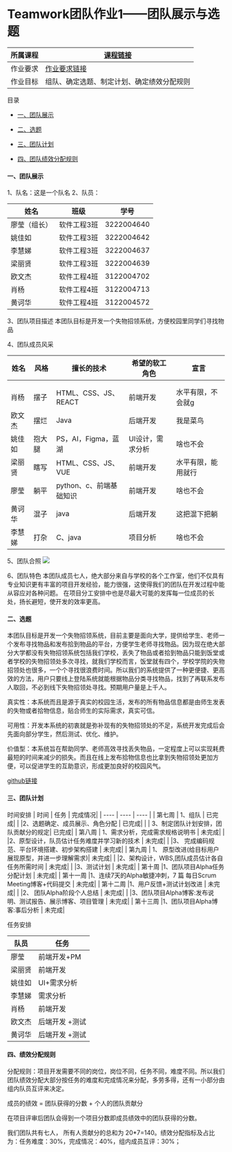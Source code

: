 # Teamwork团队作业1——团队展示与选题
|   所属课程   |<a href= "https://edu.cnblogs.com/campus/gdgy/SoftwareEngineering2024/">课程链接</a>   |      
| ---- | ---- | 
|  作业要求    |  <a href=" https://edu.cnblogs.com/campus/gdgy/SoftwareEngineering2024/homework/13138  ">作业要求链接</a>  |   
|  作业目标    |  组队、确定选题、制定计划、确定绩效分配规则    |  

目录      
* [一、团队展示](#团队展示)  

* [二、选题](#选题)  

* [三、团队计划](#团队计划)  

* [四、团队绩效分配规则](#团队绩效分配规则) 

<h4 id="团队展示">一、团队展示</h4>

1、队名：这是一个队名
2、队员：

|   姓名   |   班级   |   学号   |
| ---- | ---- |  ----  |
|    廖莹（组长）  |  软件工程3班    | 3222004640     |
|    姚佳如  |  软件工程3班    | 3222004642     |
|    李慧娣  |  软件工程3班    | 3222004637     |
|    梁丽贤  |  软件工程3班    | 3222004639     |
|    欧文杰  |  软件工程4班    | 3122004702     |
|     肖杨   |  软件工程4班    | 3122004713     |
|    黄诃华  |  软件工程4班    | 3122004572     |

3、团队项目描述
本团队目标是开发一个失物招领系统，方便校园里同学们寻找物品

4、团队成员风采

 |   姓名   |   风格   |   擅长的技术  |   希望的软工角色  |   宣言 |
| ---- | ---- |  ----  |  ----  |  ----  |
|      |     |      |      |       |      ||
|    |      |      |     |      |
| 肖杨  |   摆子   |  HTML、CSS、JS、REACT   |  前端开发   |  水平有限，不会就g    |
|  欧文杰 |  摆烂     |     Java  |  后端开发   |    我是菜鸟  |
|  姚佳如 |  抱大腿   |   PS，AI，Figma，蓝湖   |  UI设计，需求分析   |  啥也不会    |
|  梁丽贤  |  瞎写  |  HTML、CSS、JS、VUE  |  前端开发  |  水平有限，能用就行  |
|  廖莹    |  躺平  |  python、c、前端基础知识    | 前端开发   |  啥也不会    |
| 黄诃华 | 混子 | java | 后端开发 | 这把混下把躺 | 
| 李慧娣 | 打杂 | C、java| 项目分析 | 啥也不会 |  

5、团队合照
![](https://img2024.cnblogs.com/blog/3397785/202404/3397785-20240413111754354-1173637633.jpg)

6、团队特色
  本团队成员七人，绝大部分来自与学校的各个工作室，他们不仅具有专业知识更有丰富的项目开发经验，能力很强，这使得我们的团队在开发过程中能从容应对各种问题。
  在项目分工安排中也是尽最大可能的发挥每一位成员的长处，扬长避短，使开发的效率更高。
<h4 id="选题">二、选题</h4>
 本团队目标是开发一个失物招领系统，目前主要是面向大学，提供给学生、老师一个发布寻找物品和发布拾到物品的平台，方便学生老师寻找物品。因为现在绝大部分大学都没有失物招领系统包括我们学校，丢失了物品或者拾到物品只能到饭堂或者学校的失物招领处多次寻找，就我们学校而言，饭堂就有四个，学校学院的失物招领处也很多，一个个寻找很浪费时间。所以我们的系统提供了一种更便捷、更高效的方法，用户只要线上登陆系统就能根据物品分类寻找物品，找到了再联系发布人取回，不必到线下失物招领处寻找。预期用户量是上千人。

真实性：本系统而且是源于真实的校园生活，发布的所有物品信息都是由师生发表的失物或者拾物信息，贴合师生的实际需求，真实可信。

可用性：开发本系统的初衷就是弥补现有的失物招领处的不足，系统开发完成后会先面向部分学生，然后测试、优化、维护。

价值型：本系统旨在帮助同学、老师高效寻找丢失物品，一定程度上可以实现耗费最短的时间来减少的损失。而且在线上发布拾物信息也比拿到失物招领处更加方便，可以促进学生的互助意识，形成更加良好的校园风气。

<a href="https://github.com/Team-of-rjgc/Teamwork">github链接</a>

<h4 id="团队计划">三、团队计划</h4>

时间安排
|   时间   | 任务     |      完成情况|
| ---- | ---- |   ----  |
|   第七周   |  1、组队    |      已完成|
|           |2、选题确定、成员展示、角色分配  | 已完成|
|           | 3、制定团队计划安排，团队贡献分的规定| 已完成|
|    第八周  | 1、需求分析，完成需求规格说明书 | 未完成|
|           |2、原型设计，队员估计任务难度并学习新的技术 | 未完成|
|           |3、 完成编码规范、平台环境搭建、初步架构搭建 | 未完成|
|   第九周        | 1、 原型改进(给目标用户展现原型，并进一步理解需求)| 未完成|
|           |2、架构设计，WBS,团队成员估计各自任务所需时间  | 未完成|
|           |3、测试计划  | 未完成|
|     第十周      |1、团队项目Alpha任务分配计划  | 未完成|
|       第十一周    |1、连续7天的Alpha敏捷冲刺，7 篇 每日Scrum Meeting博客+代码提交  | 未完成|
|     第十二周      |1、用户反馈+测试计划改进  | 未完成|
|           |2、 团队Alpha阶段个人总结 | 未完成|
|           |3、团队项目Alpha博客:发布说明、测试报告、展示博客、项目管理  | 未完成|
|    第十三周       |1、团队项目Alpha博客:事后分析  | 未完成|

任务安排

|   队员   |  任务    |   
| ---- | ---- | 
|  廖莹    |   前端开发+PM   |      
|  梁丽贤    |   前端开发   |   
|  姚佳如    |   UI+需求分析   |   
|   李慧娣   |  需求分析    |   
|   肖杨   |    前端开发  |   
|  欧文杰    |   后端开发 +测试  |   
|  黄诃华    |   后端开发 +测试  |  
<h4 id="团队绩效分配规则">四、绩效分配规则</h4>
分配规则：项目开发需要不同的岗位，岗位不同，任务不同，难度不同。所以我们团队绩效分配大部分按任务的难度和完成情况来分配，多劳多得，还有一小部分由组内队员互评来决定。

成员的绩效 = 团队获得的分数 + 个人的团队贡献分

在项目评审后团队会得到一个项目分数即成员绩效中的团队获得的分数。

我们团队共有七人， 所有人贡献分的总和为 20*7=140。绩效分配指标及占比为：任务难度：30%，完成情况：40%，组内成员互评：30%；
